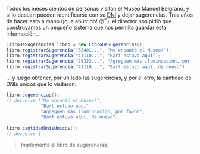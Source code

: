 Todos los meses cientos de personas visitan el Museo Manuel Belgrano, y si lo desean pueden identificarse con su [DNI](https://es.wikipedia.org/wiki/Documento_Nacional_de_Identidad_(Argentina)) y dejar sugerencias. Tras años de hacer esto a mano (¡que aburrido! :sleeping:), el director nos pidió que construyamos un pequeño sistema que nos permita guardar esta información...

```java
LibroDeSugerencias libro = new LibroDeSugerencias();
libro.registrarSugerencia("33401...", "Me encantó el Museo!");
libro.registrarSugerencia("41110...", "Bart estuvo aquí");
libro.registrarSugerencia("29323...", "Agreguen más ilumincación, por favor");
libro.registrarSugerencia("41110...", "Bart estuvo aquí, de nuevo");

```

... y luego obtener, por un lado las sugerencias, y por el otro, la cantidad de DNIs únicos que lo visitaron:

```java
libro.sugerencias(); 
// devuelve ["Me encantó el Museo!", 
             "Bart estuvo aquí", 
             "Agreguen más ilumincación, por favor", 
             "Bart estuvo aquí, de nuevo"]
             
libro.cantidadDnisUnicos();
// devuelve 3

```

> Implementá el libro de sugerencias. 
